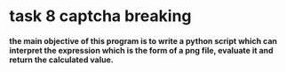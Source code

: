 # task 8 captcha breaking

#### the main objective of this program is to write a python script which can interpret the expression which is the form of a png file, evaluate it and return the calculated value. ####
